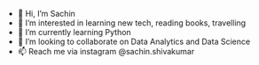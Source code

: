 - 👋 Hi, I’m Sachin
- 👀 I’m interested in learning new tech, reading books, travelling
- 🌱 I’m currently learning Python
- 💞️ I’m looking to collaborate on Data Analytics and Data Science
- 📫 Reach me via instagram @sachin.shivakumar
